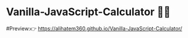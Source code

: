 # Vanilla-JavaScript-Calculator 👩‍💻
#Preview:👉 https://alihatem360.github.io/Vanilla-JavaScript-Calculator/
